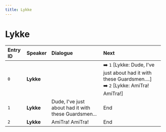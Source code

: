 ```yaml
---
title: Lykke
---
```


# Lykke


| Entry ID | Speaker | Dialogue | Next |
| :------- | :------ | :------- | :------------ |
| `0` | **Lykke** |  | ➡️ `1` \[Lykke: Dude, I've just about had it with these Guardsmen\.\.\.\.\]<br>➡️ `2` \[Lykke: AmiTra\! AmiTra\!\] |
| `1` | **Lykke** | Dude, I've just about had it with these Guardsmen\.\.\. | End |
| `2` | **Lykke** | AmiTra\! AmiTra\! | End |
